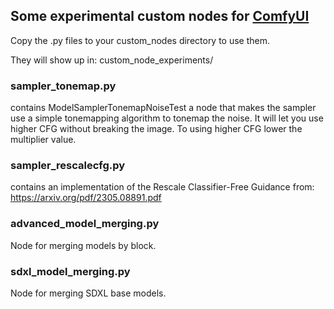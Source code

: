 ## Some experimental custom nodes for [ComfyUI](https://github.com/comfyanonymous/ComfyUI)

Copy the .py files to your custom_nodes directory to use them.

They will show up in: custom_node_experiments/

### sampler_tonemap.py
contains ModelSamplerTonemapNoiseTest a node that makes the sampler use a simple tonemapping algorithm to tonemap the noise. It will let you use higher CFG without breaking the image. To using higher CFG lower the multiplier value.

### sampler_rescalecfg.py
contains an implementation of the Rescale Classifier-Free Guidance from: https://arxiv.org/pdf/2305.08891.pdf

### advanced_model_merging.py

Node for merging models by block.

### sdxl_model_merging.py 

Node for merging SDXL base models.
